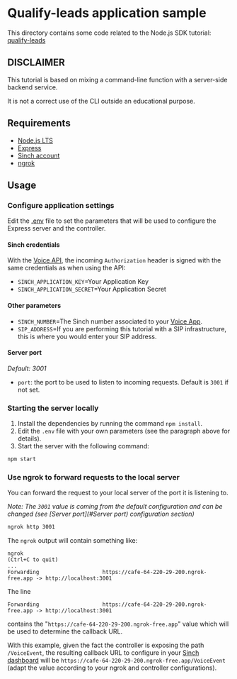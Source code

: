 # Qualify-leads application sample

This directory contains some code related to the Node.js SDK tutorial: [qualify-leads](https://developers.sinch.com/docs/voice/tutorials/)

## DISCLAIMER

This tutorial is based on mixing a command-line function with a server-side backend service.

It is not a correct use of the CLI outside an educational purpose.

## Requirements

- [Node.js LTS](https://nodejs.org/en)
- [Express](https://expressjs.com/)
- [Sinch account](https://dashboard.sinch.com/)
- [ngrok](https://ngrok.com/docs)

## Usage

### Configure application settings

Edit the [.env](.env) file to set the parameters that will be used to configure the Express server and the controller.

#### Sinch credentials

With the [Voice API](https://developers.sinch.com/docs/voice/), the incoming `Authorization` header is signed with the same credentials as when using the API:
- `SINCH_APPLICATION_KEY`=Your Application Key
- `SINCH_APPLICATION_SECRET`=Your Application Secret

#### Other parameters
- `SINCH_NUMBER`=The Sinch number associated to your [Voice App](https://dashboard.sinch.com/voice/apps).
- `SIP_ADDRESS`=If you are performing this tutorial with a SIP infrastructure, this is where you would enter your SIP address.

#### Server port

*Default: 3001*
- `port`: the port to be used to listen to incoming requests. Default is `3001` if not set.

### Starting the server locally

1. Install the dependencies by running the command `npm install`.
2. Edit the `.env` file with your own parameters (see the paragraph above for details).
3. Start the server with the following command:
```bash
npm start
```

### Use ngrok to forward requests to the local server

You can forward the request to your local server of the port it is listening to.

*Note: The `3001` value is coming from the default configuration and can be changed (see [Server port](#Server port) configuration section)*

```bash
ngrok http 3001
```

The `ngrok` output will contain something like:
```
ngrok                                                                           (Ctrl+C to quit)
...
Forwarding                    https://cafe-64-220-29-200.ngrok-free.app -> http://localhost:3001
```
The line
```
Forwarding                    https://cafe-64-220-29-200.ngrok-free.app -> http://localhost:3001
```
contains the "`https://cafe-64-220-29-200.ngrok-free.app`" value which will be used to determine the callback URL. 

With this example, given the fact the controller is exposing the path `/VoiceEvent`, the resulting callback URL to configure in your [Sinch dashboard](hhttps://dashboard.sinch.com/voice/apps) will be `https://cafe-64-220-29-200.ngrok-free.app/VoiceEvent` (adapt the value according to your ngrok and controller configurations).
